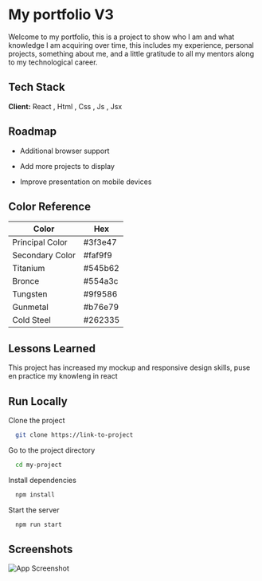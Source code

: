 
# My portfolio V3

Welcome to my portfolio, this is a project to show who I am and what knowledge I am acquiring over time, this includes my experience, personal projects, something about me, and a little gratitude to all my mentors along to my technological career.


## Tech Stack

**Client:** React , Html , Css , Js , Jsx


## Roadmap

- Additional browser support

- Add more projects to display

- Improve presentation on mobile devices

## Color Reference

| Color             | Hex                                                                |
| ----------------- | ------------------------------------------------------------------ |
| Principal Color | #3f3e47 |
| Secondary Color | #faf9f9 |
| Titanium | #545b62 |
| Bronce | #554a3c |
| Tungsten | #9f9586 |
| Gunmetal | #b76e79 |
| Cold Steel | #262335 |


## Lessons Learned

This project has increased my mockup and responsive design skills, puse en practice my knowleng in react

## Run Locally

Clone the project

```bash
  git clone https://link-to-project
```

Go to the project directory

```bash
  cd my-project
```

Install dependencies

```bash
  npm install
```

Start the server

```bash
  npm run start
```


## Screenshots

![App Screenshot](http://drive.google.com/uc?export=view&id=1HwtdWC-ComBGqcNIWLUOgor-IYHH-U1k)

